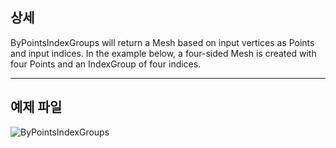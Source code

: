 ## 상세
ByPointsIndexGroups will return a Mesh based on input vertices as Points and input indices. In the example below, a four-sided Mesh is created with four Points and an IndexGroup of four indices.
___
## 예제 파일

![ByPointsIndexGroups](./Autodesk.DesignScript.Geometry.Mesh.ByPointsIndexGroups_img.png)

